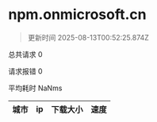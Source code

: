 
  # npm.onmicrosoft.cn

  > 更新时间 2025-08-13T00:52:25.874Z
  
  总共请求 0

  请求报错 0

  平均耗时 NaNms

|城市|ip|下载大小|速度|
|-----|----------|---|---|

  